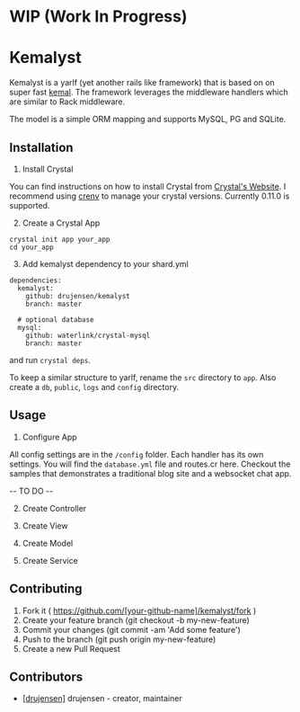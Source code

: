 # WIP (Work In Progress)

# Kemalyst

Kemalyst is a yarlf (yet another rails like framework) that is based on on
super fast [kemal](https://github.com/sdogruyol/kemal). The framework
leverages the middleware handlers which are similar to Rack middleware.  

The model is a simple ORM mapping and supports MySQL, PG and SQLite. 

## Installation

1. Install Crystal

You can find instructions on how to install Crystal from [Crystal's
Website](http://crystal-lang.org).  I recommend using
[crenv](https://github.com/pine613/crenv) to manage your crystal versions.
Currently 0.11.0 is supported.

2. Create a Crystal App

```
crystal init app your_app
cd your_app
```
3. Add kemalyst dependency to your shard.yml
```
dependencies:
  kemalyst:
    github: drujensen/kemalyst
    branch: master

  # optional database
  mysql:
    github: waterlink/crystal-mysql
    branch: master  
```
and run `crystal deps`.  

To keep a similar structure to yarlf, rename the `src` directory to `app`.
Also create a `db`, `public`, `logs` and `config` directory.

## Usage

1. Configure App

All config settings are in the `/config` folder.  Each handler has its own
settings.  You will find the `database.yml` file and routes.cr here. Checkout
the samples that demonstrates a traditional blog site and a websocket chat
app.

-- TO DO --

2. Create Controller

3. Create View

4. Create Model

5. Create Service

## Contributing

1. Fork it ( https://github.com/[your-github-name]/kemalyst/fork )
2. Create your feature branch (git checkout -b my-new-feature)
3. Commit your changes (git commit -am 'Add some feature')
4. Push to the branch (git push origin my-new-feature)
5. Create a new Pull Request

## Contributors

- [[drujensen]](https://github.com/drujensen) drujensen - creator, maintainer
